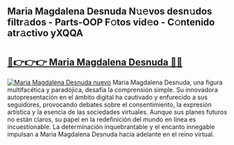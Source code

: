 ## Maria Magdalena Desnuda N𝚞𝚎vos desn𝚞dos filtr𝚊dos - Parts-OOP F𝚘tos vid𝚎o - C𝚘ntenido atr𝚊ctivo yXQQA

# <h2><a href="http://mb72alk.tromn.icu/?c=Maria+Magdalena+Desnuda">🔗👉👉👉 Maria Magdalena Desnuda 🔗🔗</a></h2>

[![Maria Magdalena Desnuda nuevo](https://i.imgur.com/pEAQMta.gif)](http://mb72alk.tromn.icu/?c=Maria+Magdalena+Desnuda)
Maria Magdalena Desnuda, una figura multifacética y paradójica, desafía la comprensión simple. Su innovadora autopresentación en el ámbito digital ha cautivado y enfurecido a sus seguidores, provocando debates sobre el consentimiento, la expresión artística y la esencia de las sociedades virtuales. Aunque sus planes futuros no están claros, su papel en la redefinición del mundo en línea es incuestionable. La determinación inquebrantable y el encanto innegable impulsan a Maria Magdalena Desnuda hacia adelante en el reino virtual.
